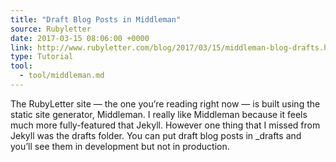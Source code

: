 ```yaml
---
title: "Draft Blog Posts in Middleman"
source: Rubyletter
date: 2017-03-15 08:06:00 +0000
link: http://www.rubyletter.com/blog/2017/03/15/middleman-blog-drafts.html
type: Tutorial
tool:
  - tool/middleman.md
---
```

The RubyLetter site — the one you’re reading right now — is built using the static site generator, Middleman. I really like Middleman because it feels much more fully-featured that Jekyll. However one thing that I missed from Jekyll was the drafts folder. You can put draft blog posts in _drafts and you’ll see them in development but not in production.





